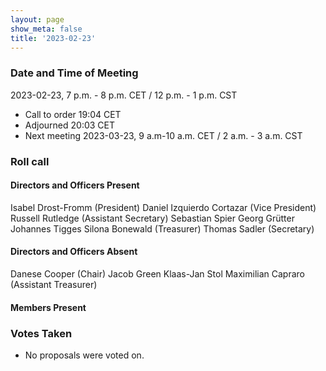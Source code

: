 ```yaml
---
layout: page
show_meta: false
title: '2023-02-23'
---
```


### Date and Time of Meeting

2023-02-23, 7 p.m. - 8 p.m. CET / 12 p.m. - 1 p.m. CST

* Call to order 19:04 CET
* Adjourned 20:03 CET
* Next meeting 2023-03-23, 9 a.m-10 a.m. CET / 2 a.m. - 3 a.m. CST

### Roll call

#### Directors and Officers Present

Isabel Drost-Fromm (President)
Daniel Izquierdo Cortazar (Vice President)
Russell Rutledge (Assistant Secretary)
Sebastian Spier
Georg Grütter
Johannes Tigges
Silona Bonewald (Treasurer)
Thomas Sadler (Secretary)

#### Directors and Officers Absent

Danese Cooper (Chair)
Jacob Green
Klaas-Jan Stol
Maximilian Capraro (Assistant Treasurer)

#### Members Present

### Votes Taken

* No proposals were voted on.
